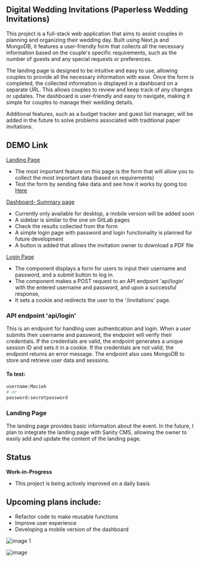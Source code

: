 ## Digital Wedding Invitations (Paperless Wedding Invitations)

This project is a full-stack web application that aims to assist couples in planning and organizing their wedding day. Built using Next.js and MongoDB, it features a user-friendly form that collects all the necessary information based on the couple's specific requirements, such as the number of guests and any special requests or preferences.

The landing page is designed to be intuitive and easy to use, allowing couples to provide all the necessary information with ease. Once the form is completed, the collected information is displayed in a dashboard on a separate URL. This allows couples to review and keep track of any changes or updates. The dashboard is user-friendly and easy to navigate, making it simple for couples to manage their wedding details.

Additional features, such as a budget tracker and guest list manager, will be added in the future to solve problems associated with traditional paper invitations.

## DEMO Link

[Landing Page](https://ditialweddinginivitation.netlify.app/)

- The most important feature on this page is the form that will allow you to collect the most important data (based on requirements)
- Test the form by sending fake data and see how it works by going too [Here ](https://ditialweddinginivitation.netlify.app/invitations)



[Dashboard- Summary page ](https://ditialweddinginivitation.netlify.app/invitations)

- Currently only available for desktop, a mobile version will be added soon
- A sidebar is similar to the one on GitLab pages 
- Check the results collected from the form
- A simple login page with password and login functionality is planned for future development
- A button is added that allows the invitation owner to download a PDF file

[Login Page ](https://ditialweddinginivitation.netlify.app/login)

- The component displays a form for users to input their username and password, and a submit button to log in. 
- The component makes a POST request to an API endpoint 'api/login' with the entered username and password, and upon a successful response, 
- It sets a cookie and redirects the user to the '/invitations' page.
### API endpoint 'api/login'
This is an endpoint for handling user authentication and login. When a user submits their username and password, the endpoint will verify their credentials. If the credentials are valid, the endpoint generates a unique session ID and sets it in a cookie. If the credentials are not valid, the endpoint returns an error message. The endpoint also uses MongoDB to store and retrieve user data and sessions.

#### To test:
```bash
username:Maciek
# or
password:secretpassword

```


### Landing Page

The landing page provides basic information about the event. In the future, I plan to integrate the landing page with Sanity CMS, allowing the owner to easily add and update the content of the landing page.

## Status

**Work-in-Progress**

- This project is being actively improved on a daily basis


## Upcoming plans include:

- Refactor code to make reusable functions
- Improve user experience
- Developing a mobile version of the dashboard



![image 1](https://user-images.githubusercontent.com/47687566/199193895-4b9838a3-d3fb-462f-af01-13edae7478ff.jpg)

![image](https://user-images.githubusercontent.com/47687566/199197621-ba202f50-3ac1-4a63-9c3b-98489671487d.png)
